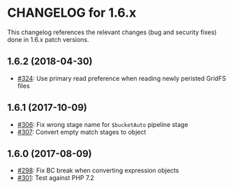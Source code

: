 CHANGELOG for 1.6.x
===================

This changelog references the relevant changes (bug and security fixes) done
in 1.6.x patch versions.

1.6.2 (2018-04-30)
------------------

 * [#324](https://github.com/doctrine/mongodb/pull/324): Use primary read preference when reading newly peristed GridFS files

1.6.1 (2017-10-09)
------------------

 * [#306](https://github.com/doctrine/mongodb/pull/306): Fix wrong stage name for `$bucketAuto` pipeline stage
 * [#307](https://github.com/doctrine/mongodb/pull/307): Convert empty match stages to object

1.6.0 (2017-08-09)
------------------

 * [#298](https://github.com/doctrine/mongodb/pull/298): Fix BC break when converting expression objects
 * [#301](https://github.com/doctrine/mongodb/pull/301): Test against PHP 7.2
